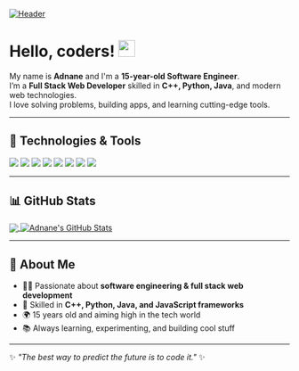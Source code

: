 <!-- Personal GitHub Profile README for Adnane -->

[![Header](https://raw.githubusercontent.com/MartinHeinz/MartinHeinz/master/readme_header.png "Header")](#)

# Hello, coders! <img src="https://raw.githubusercontent.com/MartinHeinz/MartinHeinz/master/wave.gif" width="30px" height="30px" />

My name is **Adnane** and I'm a **15-year-old Software Engineer**.  
I’m a **Full Stack Web Developer** skilled in **C++, Python, Java**, and modern web technologies.  
I love solving problems, building apps, and learning cutting-edge tools.

---

## 🔧 Technologies & Tools
![](https://img.shields.io/badge/Code-C++-informational?style=flat&logo=c%2b%2b&logoColor=white&color=2bbc8a)
![](https://img.shields.io/badge/Code-Python-informational?style=flat&logo=python&logoColor=white&color=2bbc8a)
![](https://img.shields.io/badge/Code-Java-informational?style=flat&logo=java&logoColor=white&color=2bbc8a)
![](https://img.shields.io/badge/Web-HTML-informational?style=flat&logo=html5&logoColor=white&color=2bbc8a)
![](https://img.shields.io/badge/Web-CSS-informational?style=flat&logo=css3&logoColor=white&color=2bbc8a)
![](https://img.shields.io/badge/Web-JavaScript-informational?style=flat&logo=javascript&logoColor=white&color=2bbc8a)
![](https://img.shields.io/badge/Framework-React-informational?style=flat&logo=react&logoColor=white&color=2bbc8a)
![](https://img.shields.io/badge/Backend-Node.js-informational?style=flat&logo=node.js&logoColor=white&color=2bbc8a)

---

## 📊 GitHub Stats

<a href="https://github.com/adnanetech10">
  <img align="center" src="https://github-readme-stats.vercel.app/api/top-langs/?username=adnanetech10E&hide=tex&title_color=ffffff&text_color=c9cacc&icon_color=2bbc8a&bg_color=1d1f21&langs_count=5" />
</a>
<a href="https://github.com/adnanetech10">
  <img align="center" src="https://github-readme-stats.vercel.app/api?username=adnane10&show_icons=true&line_height=27&count_private=true&title_color=ffffff&text_color=c9cacc&icon_color=2bbc8a&bg_color=1d1f21" alt="Adnane's GitHub Stats" />
</a>

---

## 🌱 About Me
- 👨‍💻 Passionate about **software engineering & full stack web development**  
- 🚀 Skilled in **C++, Python, Java, and JavaScript frameworks**  
- 🌍 15 years old and aiming high in the tech world  
- 📚 Always learning, experimenting, and building cool stuff  

---

✨ *"The best way to predict the future is to code it."* ✨

